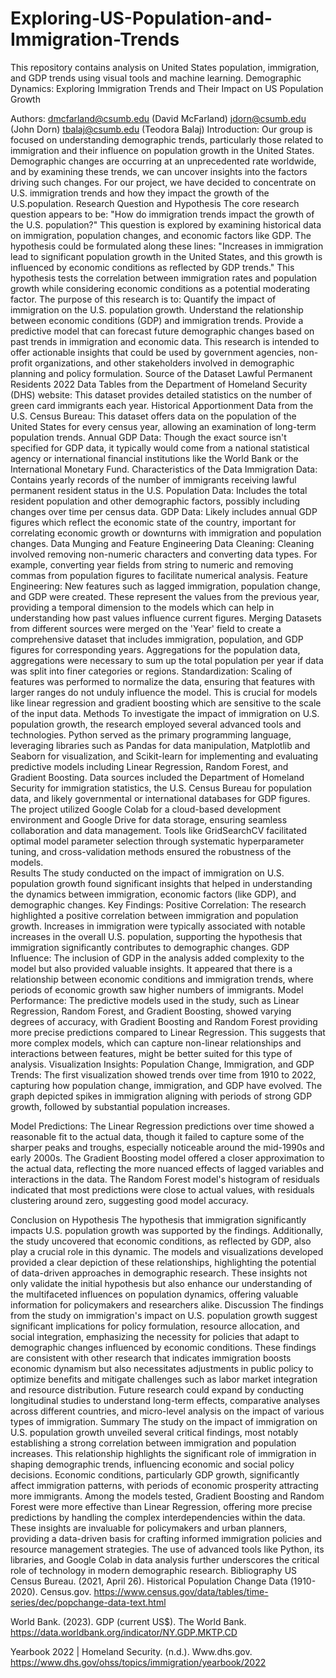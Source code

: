 # Exploring-US-Population-and-Immigration-Trends
This repository contains analysis on United States population, immigration, and GDP trends using visual tools and machine learning.
Demographic Dynamics: Exploring Immigration Trends and Their Impact on US Population Growth


Authors:
dmcfarland@csumb.edu (David McFarland)
jdorn@csumb.edu (John Dorn)
tbalaj@csumb.edu (Teodora Balaj)
Introduction:
Our group is focused on understanding demographic trends, particularly those related to immigration and their influence on population growth in the United States. Demographic changes are occurring at an unprecedented rate worldwide, and by examining these trends, we can uncover insights into the factors driving such changes. For our project, we have decided to concentrate on U.S. immigration trends and how they impact the growth of the U.S.population.
Research Question and Hypothesis
The core research question appears to be: "How do immigration trends impact the growth of the U.S. population?" This question is explored by examining historical data on immigration, population changes, and economic factors like GDP. The hypothesis could be formulated along these lines: "Increases in immigration lead to significant population growth in the United States, and this growth is influenced by economic conditions as reflected by GDP trends." This hypothesis tests the correlation between immigration rates and population growth while considering economic conditions as a potential moderating factor.
The purpose of this research is to:
Quantify the impact of immigration on the U.S. population growth.
Understand the relationship between economic conditions (GDP) and immigration trends.
Provide a predictive model that can forecast future demographic changes based on past trends in immigration and economic data.
This research is intended to offer actionable insights that could be used by government agencies, non-profit organizations, and other stakeholders involved in demographic planning and policy formulation.
Source of the Dataset
Lawful Permanent Residents 2022 Data Tables from the Department of Homeland Security (DHS) website: This dataset provides detailed statistics on the number of green card immigrants each year.
Historical Apportionment Data from the U.S. Census Bureau: This dataset offers data on the population of the United States for every census year, allowing an examination of long-term population trends.
Annual GDP Data: Though the exact source isn't specified for GDP data, it typically would come from a national statistical agency or international financial institutions like the World Bank or the International Monetary Fund.
Characteristics of the Data
Immigration Data: Contains yearly records of the number of immigrants receiving lawful permanent resident status in the U.S.
Population Data: Includes the total resident population and other demographic factors, possibly including changes over time per census data.
GDP Data: Likely includes annual GDP figures which reflect the economic state of the country, important for correlating economic growth or downturns with immigration and population changes.
Data Munging and Feature Engineering
Data Cleaning:
Cleaning involved removing non-numeric characters and converting data types. For example, converting year fields from string to numeric and removing commas from population figures to facilitate numerical analysis.
Feature Engineering:
New features such as lagged immigration, population change, and GDP were created. These represent the values from the previous year, providing a temporal dimension to the models which can help in understanding how past values influence current figures.
Merging Datasets from different sources were merged on the 'Year' field to create a comprehensive dataset that includes immigration, population, and GDP figures for corresponding years.
Aggregations for the population data, aggregations were necessary to sum up the total population per year if data was split into finer categories or regions.
Standardization:  Scaling of features was performed to normalize the data, ensuring that features with larger ranges do not unduly influence the model. This is crucial for models like linear regression and gradient boosting which are sensitive to the scale of the input data.
Methods
To investigate the impact of immigration on U.S. population growth, the research employed several advanced tools and technologies. Python served as the primary programming language, leveraging libraries such as Pandas for data manipulation, Matplotlib and Seaborn for visualization, and Scikit-learn for implementing and evaluating predictive models including Linear Regression, Random Forest, and Gradient Boosting. Data sources included the Department of Homeland Security for immigration statistics, the U.S. Census Bureau for population data, and likely governmental or international databases for GDP figures. The project utilized Google Colab for a cloud-based development environment and Google Drive for data storage, ensuring seamless collaboration and data management. Tools like GridSearchCV facilitated optimal model parameter selection through systematic hyperparameter tuning, and cross-validation methods ensured the robustness of the models.  
Results
The study conducted on the impact of immigration on U.S. population growth found significant insights that helped in understanding the dynamics between immigration, economic factors (like GDP), and demographic changes. 
Key Findings:
Positive Correlation: The research highlighted a positive correlation between immigration and population growth. Increases in immigration were typically associated with notable increases in the overall U.S. population, supporting the hypothesis that immigration significantly contributes to demographic changes.
GDP Influence: The inclusion of GDP in the analysis added complexity to the model but also provided valuable insights. It appeared that there is a relationship between economic conditions and immigration trends, where periods of economic growth saw higher numbers of immigrants.
Model Performance: The predictive models used in the study, such as Linear Regression, Random Forest, and Gradient Boosting, showed varying degrees of accuracy, with Gradient Boosting and Random Forest providing more precise predictions compared to Linear Regression. This suggests that more complex models, which can capture non-linear relationships and interactions between features, might be better suited for this type of analysis.
Visualization Insights:
Population Change, Immigration, and GDP Trends: The first visualization showed trends over time from 1910 to 2022, capturing how population change, immigration, and GDP have evolved. The graph depicted spikes in immigration aligning with periods of strong GDP growth, followed by substantial population increases.

Model Predictions:
The Linear Regression predictions over time showed a reasonable fit to the actual data, though it failed to capture some of the sharper peaks and troughs, especially noticeable around the mid-1990s and early 2000s.
The Gradient Boosting model offered a closer approximation to the actual data, reflecting the more nuanced effects of lagged variables and interactions in the data.
The Random Forest model's histogram of residuals indicated that most predictions were close to actual values, with residuals clustering around zero, suggesting good model accuracy.



Conclusion on Hypothesis
The hypothesis that immigration significantly impacts U.S. population growth was supported by the findings. Additionally, the study uncovered that economic conditions, as reflected by GDP, also play a crucial role in this dynamic. The models and visualizations developed provided a clear depiction of these relationships, highlighting the potential of data-driven approaches in demographic research. These insights not only validate the initial hypothesis but also enhance our understanding of the multifaceted influences on population dynamics, offering valuable information for policymakers and researchers alike. 
Discussion
The findings from the study on immigration's impact on U.S. population growth suggest significant implications for policy formulation, resource allocation, and social integration, emphasizing the necessity for policies that adapt to demographic changes influenced by economic conditions. These findings are consistent with other research that indicates immigration boosts economic dynamism but also necessitates adjustments in public policy to optimize benefits and mitigate challenges such as labor market integration and resource distribution. Future research could expand by conducting longitudinal studies to understand long-term effects, comparative analyses across different countries, and micro-level analysis on the impact of various types of immigration. 
Summary
The study on the impact of immigration on U.S. population growth unveiled several critical findings, most notably establishing a strong correlation between immigration and population increases. This relationship highlights the significant role of immigration in shaping demographic trends, influencing economic and social policy decisions. Economic conditions, particularly GDP growth, significantly affect immigration patterns, with periods of economic prosperity attracting more immigrants. Among the models tested, Gradient Boosting and Random Forest were more effective than Linear Regression, offering more precise predictions by handling the complex interdependencies within the data. These insights are invaluable for policymakers and urban planners, providing a data-driven basis for crafting informed immigration policies and resource management strategies. The use of advanced tools like Python, its libraries, and Google Colab in data analysis further underscores the critical role of technology in modern demographic research.
Bibliography
US Census Bureau. (2021, April 26). Historical Population Change Data (1910-2020). Census.gov. https://www.census.gov/data/tables/time-series/dec/popchange-data-text.html

World Bank. (2023). GDP (current US$). The World Bank. https://data.worldbank.org/indicator/NY.GDP.MKTP.CD

Yearbook 2022 | Homeland Security. (n.d.). Www.dhs.gov. https://www.dhs.gov/ohss/topics/immigration/yearbook/2022

